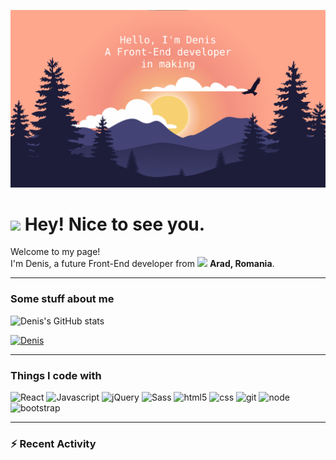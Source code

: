 ![MasterHead](https://github.com/homoki-denis/homoki-denis/blob/main/background.png)

<h1><img src="https://emojis.slackmojis.com/emojis/images/1531849430/4246/blob-sunglasses.gif?1531849430" width="30"/> Hey! Nice to see you.</h1>

<p>Welcome to my page! </br> I'm Denis, a future Front-End developer from <img src="https://cdn-icons-png.flaticon.com/512/197/197587.png" width="13"/> <b>Arad, Romania</b>.</p>

<hr/>

<h3>Some stuff about me</h3>

![Denis's GitHub stats](https://github-readme-stats.vercel.app/api?username=homoki-denis&show_icons=true&theme=aura)

[![Denis](https://github-readme-stats.vercel.app/api/top-langs/?username=homoki-denis&layout=compact)](https://github.com/homoki-denis/github-readme-stats)

<hr/>

<h3>Things I code with</h3>

<p>
  <img alt="React" src="https://img.shields.io/badge/React-20232A?style=for-the-badge&logo=react&logoColor=61DAFB" />
  <img alt="Javascript" src="https://img.shields.io/badge/JavaScript-F7DF1E?style=for-the-badge&logo=javascript&logoColor=black" />
  <img alt="jQuery" src="https://img.shields.io/badge/jQuery-0769AD?style=for-the-badge&logo=jquery&logoColor=white" />
  <img alt="Sass" src="https://img.shields.io/badge/Sass-CC6699?style=for-the-badge&logo=sass&logoColor=white" />
  <img alt="html5" src="https://img.shields.io/badge/HTML5-E34F26?style=for-the-badge&logo=html5&logoColor=white" />
  <img alt="css" src="https://img.shields.io/badge/CSS3-1572B6?style=for-the-badge&logo=css3&logoColor=white" />
  <img alt="git" src="https://img.shields.io/badge/GIT-E44C30?style=for-the-badge&logo=git&logoColor=white" />
  <img alt="node" src="https://img.shields.io/badge/Node.js-43853D?style=for-the-badge&logo=node.js&logoColor=white" />
  <img alt="bootstrap" src="https://img.shields.io/badge/Bootstrap-563D7C?style=for-the-badge&logo=bootstrap&logoColor=white" />
 </p>

---

### :zap: Recent Activity

<!--START_SECTION:activity-->

